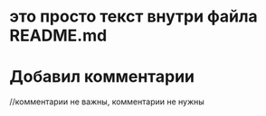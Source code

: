 # это просто текст внутри файла README.md

# Добавил комментарии
//комментарии не важны, комментарии не нужны